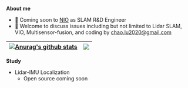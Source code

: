 **About me**
- 💼 Coming soon to [NIO](https://www.nio.com/?noredirect) as SLAM R&D Engineer
- 💬 Welcome to discuss issues including but not limited to Lidar SLAM, VIO, Multisensor-fusion, and coding by chao.lu2020@gmail.com

| <a href="https://github.com/anuraghazra/github-readme-stats"><img align="center" src="https://github-readme-stats.vercel.app/api?username=NEU-LC&show_icons=true&include_all_commits=true&theme=buefy&hide_border=true" alt="Anurag's github stats" /></a> | <a href="https://github.com/anuraghazra/github-readme-stats"><img align="center" src="https://github-readme-stats.vercel.app/api/top-langs/?username=NEU-LC&layout=compact&theme=buefy&hide_border=true" /></a> |
| ------------------------------------------------------------ | ------------------------------------------------------------ |

**Study**
- Lidar-IMU Localization
  - Open source coming soon
